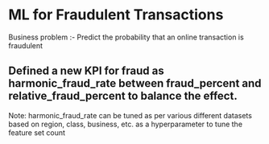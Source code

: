# ML for Fraudulent Transactions
Business problem :- Predict the probability that an online transaction is fraudulent 

## Defined a new KPI for fraud as harmonic_fraud_rate between fraud_percent and relative_fraud_percent to balance the effect. 
Note: harmonic_fraud_rate can be tuned as per various different datasets based on region, class, business, etc. as a hyperparameter to tune the feature set count 
